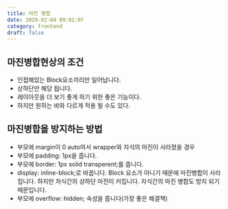 ```yaml
---
title: 마진 병합
date: 2020-02-04 09:02:07
category: frontend
draft: false
---
```


## 마진병합현상의 조건

- 인접해있는 Block요소끼리만 일어납니다.
- 상하단만 해당 됩니다.
- 레이아웃을 더 보기 좋게 하기 위한 좋은 기능이다.
- 하지만 원하는 바와 다르게 적용 될 수도 있다.

## 마진병합을 방지하는 방법

- 부모에 margin이 0 auto여서 wrapper와 자식의 마진이 사라졌을 경우
- 부모에 padding: 1px을 줍니다.
- 부모에 border: 1px solid transperent;를 줍니다.
- display: inline-block;로 바꿉니다. Block 요소가 아니기 때문에 마진병합이 사라집니다. 하지만 자식간의 상하단 마진이 커집니다. 자식간의 마진 병합도 방지 되기 때문입니다.
- 부모에 overflow: hidden; 속성을 줍니다(가장 좋은 해결책)
